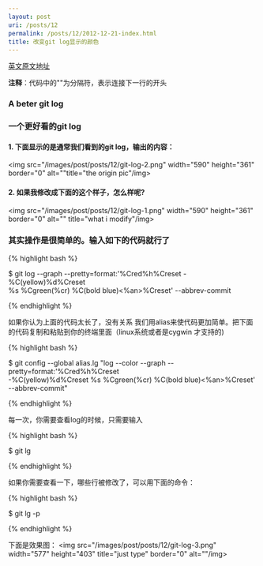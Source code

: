 ```yaml
---
layout: post
uri: /posts/12
permalink: /posts/12/2012-12-21-index.html
title: 改变git log显示的颜色
---
```


[英文原文地址](https://coderwall.com/p/euwpig "https://coderwall.com/p/euwpig")

**注释**：代码中的"\"为分隔符，表示连接下一行的开头
<h3>A beter git log</h3>
<h3> 一个更好看的git log </h3>

 <h4>1. 下面显示的是通常我们看到的git log，输出的内容：</h4>

<img src="/images/post/posts/12/git-log-2.png" width="590" height="361" border="0" alt=""title="the origin pic"/img>

 <h4>2. 如果我修改成下面的这个样子，怎么样呢?</h4>


<img src="/images/post/posts/12/git-log-1.png" width="590" height="361" border="0" alt="" title="what i modify"/img>


<h3>其实操作是很简单的。输入如下的代码就行了</h3>

 {% highlight bash %}

$ git log --graph --pretty=format:'%Cred%h%Creset -%C(yellow)%d%Creset \
 %s %Cgreen(%cr) %C(bold blue)<%an>%Creset' --abbrev-commit

{% endhighlight %}

 如果你认为上面的代码太长了，没有关系
我们用alias来使代码更加简单。把下面的代码复制和粘贴到你的终端里面（linux系统或者是cygwin 才支持的)

{% highlight bash %}

 $ git config --global alias.lg "log --color --graph --pretty=format:'%Cred%h%Creset \
-%C(yellow)%d%Creset %s %Cgreen(%cr)
 %C(bold blue)<%an>%Creset' --abbrev-commit"

{% endhighlight %}

每一次，你需要查看log的时候，只需要输入

{% highlight bash %}

 $ git lg

{% endhighlight %}

如果你需要查看一下，哪些行被修改了，可以用下面的命令：

{% highlight bash %}

 $ git lg -p 

{% endhighlight %}

下面是效果图：
<img src="/images/post/posts/12/git-log-3.png" width="577" height="403" title="just type" border="0" alt=""/img>

